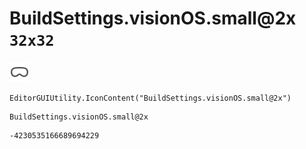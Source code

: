 # BuildSettings.visionOS.small@2x `32x32`
<img src="/img/BuildSettings.visionOS.small@2x.png" width=32 height=32>

``` CSharp
EditorGUIUtility.IconContent("BuildSettings.visionOS.small@2x")
```
```
BuildSettings.visionOS.small@2x
```
```
-4230535166689694229
```
